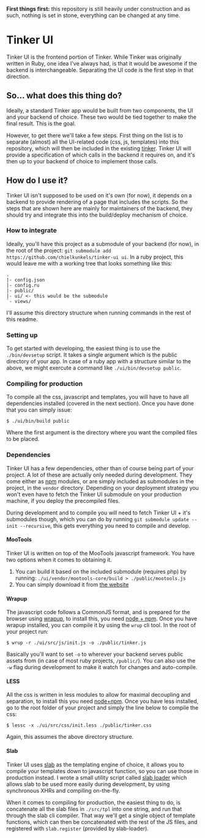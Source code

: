 **First things first:** this repository is still heavily under construction and
as such, nothing is set in stone, everything can be changed at any time.

# Tinker UI

Tinker UI is the frontend portion of Tinker. While Tinker was originally written
in Ruby, one idea I've always had, is that it would be awesome if the backend is
interchangeable. Separating the UI code is the first step in that direction.


## So... what does this thing do?

Ideally, a standard Tinker app would be built from two components, the UI and
your backend of choice. These two would be tied together to make the final
result. This is the goal.

However, to get there we'll take a few steps. First thing on the list is to
separate (almost) all the UI-related code (css, js, templates) into this
repository, which will then be included in the existing [tinker][tinker]. Tinker
UI will provide a specification of which calls in the backend it requires on,
and it's then up to your backend of choice to implement those calls.


## How do I use it?

Tinker UI isn't supposed to be used on it's own (for now), it depends on a
backend to provide rendering of a page that includes the scripts. So the steps
that are shown here are mainly for maintainers of the backend, they should try
and integrate this into the build/deploy mechanism of choice.

### How to integrate

Ideally, you'll have this project as a submodule of your backend (for now), in
the root of the project: `git submodule add
https://github.com/chielkunkels/tinker-ui ui`. In a ruby project, this would
leave me with a working tree that looks something like this:

```
.
|- config.json
|- config.ru
|- public/
|- ui/ <- this would be the submodule
`- views/
```

I'll assume this directory structure when running commands in the rest of this
readme.

### Setting up

To get started with developing, the easiest thing is to use the `./bin/devsetup`
script. It takes a single argument which is the public directory of your app. In
case of a ruby app with a structure similar to the above, we might exercute a
command like `./ui/bin/devsetup public`.

### Compiling for production

To compile all the css, javascript and templates, you will have to have all
dependencies installed (covered in the next section). Once you have done that
you can simply issue:

```
$ ./ui/bin/build public
```

Where the first argument is the directory where you want the compiled files to
be placed.

### Dependencies

Tinker UI has a few dependencies, other than of course being part of your
project. A lot of these are actually only needed during development. They come
either as [npm][node] modules, or are simply included as submodules in the
project, in the `vendor` directory. Depending on your deployment strategy you
won't even have to fetch the Tinker UI submodule on your production machine, if
you deploy the precompiled files.

During development and to compile you will need to fetch Tinker UI + it's
submodules though, which you can do by running `git submodule update --init
--recursive`, this gets everything you need to compile and develop.

#### MooTools

Tinker UI is written on top of the MooTools javascript framework. You have two
options when it comes to obtaining it.

1. You can build it based on the included submodule (requires php) by running:
	`./ui/vendor/mootools-core/build > ./public/mootools.js`
2. You can simply download it from [the website][mootools]

#### Wrapup

The javascript code follows a CommonJS format, and is prepared for the browser
using [wrapup][wrapup], to install this, you need [node + npm][node]. Once you
have wrapup installed, you can compile it by using the `wrup` cli tool. In the
root of your project run:

```
$ wrup -r ./ui/src/js/init.js -o ./public/tinker.js
```

Basically you'll want to set `-o` to wherever your backend serves public assets
from (in case of most ruby projects, `/public/`). You can also use the `-w` flag
during development to make it watch for changes and auto-compile.

#### LESS

All the css is written in less modules to allow for maximal decoupling and
separation, to install this you need [node+npm][node]. Once you have less
installed, go to the root folder of your project and simply the line below to
compile the css:

```
$ lessc -x ./ui/src/css/init.less ./public/tinker.css
```

Again, this assumes the above directory structure.

#### Slab

Tinker UI uses [slab][slab] as the templating engine of choice, it allows you to
compile your templates down to javascript function, so you can use those in
production instead. I wrote a small utility script called [slab
loader][slab_loader] which allows slab to be used more easily during
development, by using synchronous XHRs and compiling on-the-fly.

When it comes to compiling for production, the easiest thing to do, is
concatenate all the slab files in `./src/tpl` into one string, and run that
through the slab cli compiler. That way we'll get a single object of template
functions, which can then be concatenated with the rest of the JS files, and
registered with `slab.register` (provided by slab-loader).

[tinker]: https://github.com/chielkunkels/tinker
[mootools]: http://mootools.net/
[wrapup]: https://github.com/kamicane/wrapup
[node]: http://nodejs.org/#download
[slab]: https://github.com/keeto/slab
[slab_loader]: https://github.com/chielkunkels/slab-loader

